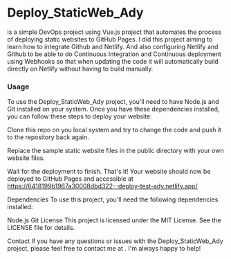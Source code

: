 # Deploy_StaticWeb_Ady

is a simple DevOps project using Vue.js project that automates the process of deploying static websites to GitHub Pages. I did this project aiming to learn how to integrate Github and Netlify. And also configuring Netlify and Github to be able to do Continuous Integration and Continuous deployment using Webhooks so that when updating the code it will automatically build directly on Netlify without having to build manually.

<h3>Usage</h3>
To use the Deploy_StaticWeb_Ady project, you'll need to have Node.js and Git installed on your system. Once you have these dependencies installed, you can follow these steps to deploy your website:

Clone this repo on you local system and try to change the code and push it to the repository back again.

Replace the sample static website files in the public directory with your own website files.

Wait for the deployment to finish.
That's it! Your website should now be deployed to GitHub Pages and accessible at https://6418199b1967a30008dbd322--deploy-test-ady.netlify.app/

Dependencies
To use this project, you'll need the following dependencies installed:

Node.js
Git
License
This project is licensed under the MIT License. See the LICENSE file for details.

Contact
If you have any questions or issues with the Deploy_StaticWeb_Ady project, please feel free to contact me at <insert contact details here>. I'm always happy to help!

